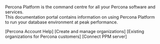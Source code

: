 Percona Platform is the command centre for all your Percona software and services.  <br/> 
This documentation portal contains information on using Percona Platform to run your database environment at peak performance.

[Percona Account Help]
[Create and manage organizations]
[Existing organizations for Percona customers]
[Connect PPM server]
